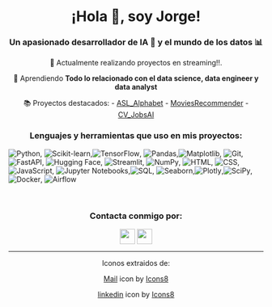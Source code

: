 <div align="center">

  <h1>¡Hola 👋, soy Jorge!</h1>
  
  <h3>Un apasionado desarrollador de IA 🤖 y el mundo de los datos 📊</h3>
  
  🔭 Actualmente realizando proyectos en streaming!!.
  
  🌱 Aprendiendo **Todo lo relacionado con el data science, data engineer y data analyst**
  
   📚 Proyectos destacados:
     - <a href="https://github.com/jarodriguezf/ASL_Alphabet" target="_blank">ASL_Alphabet</a>
     - <a href="https://github.com/jarodriguezf/MoviesRecommender" target="_blank">MoviesRecommender</a>
     - <a href="https://github.com/jarodriguezf/CV_JobsAI" target="_blank">CV_JobsAI</a>

  <h3>Lenguajes y herramientas que uso en mis proyectos:</h3>
</div>

![Python](https://img.shields.io/badge/-Python-blue?logo=python&logoColor=white), ![Scikit-learn](https://img.shields.io/badge/-Scikit--learn-F7931E?logo=scikit-learn&logoColor=white),![TensorFlow](https://img.shields.io/badge/-TensorFlow-FF6F00?logo=tensorflow&logoColor=white), ![Pandas](https://img.shields.io/badge/-Pandas-150458?logo=pandas&logoColor=white),![Matplotlib](https://img.shields.io/badge/-Matplotlib-11557C?logo=matplotlib&logoColor=white),
![Git](https://img.shields.io/badge/-Git-F05032?logo=git&logoColor=white), ![FastAPI](https://img.shields.io/badge/-FastAPI-009688?logo=fastapi&logoColor=white), ![Hugging Face](https://img.shields.io/badge/-Hugging%20Face-FF6F52?logo=huggingface&logoColor=white), ![Streamlit](https://img.shields.io/badge/-Streamlit-FF4B4B?logo=streamlit&logoColor=white), ![NumPy](https://img.shields.io/badge/-NumPy-013243?logo=numpy&logoColor=white),
![HTML](https://img.shields.io/badge/-HTML-E34F26?logo=html5&logoColor=white), ![CSS](https://img.shields.io/badge/-CSS-1572B6?logo=css3&logoColor=white),![JavaScript](https://img.shields.io/badge/-JavaScript-F7DF1E?logo=javascript&logoColor=black), ![Jupyter Notebooks](https://img.shields.io/badge/-Jupyter%20Notebooks-orange?logo=jupyter&logoColor=white),![SQL](https://img.shields.io/badge/-SQL-blue?logo=sql&logoColor=white),
![Seaborn](https://img.shields.io/badge/-Seaborn-9B59B6?logo=seaborn&logoColor=white),![Plotly](https://img.shields.io/badge/-Plotly-3F4F75?logo=plotly&logoColor=white),![SciPy](https://img.shields.io/badge/-SciPy-8CAAE6?logo=scipy&logoColor=white),
![Docker](https://img.shields.io/badge/-Docker-2496ED?logo=docker&logoColor=white), ![Airflow](https://img.shields.io/badge/-Airflow-017CEE?logo=apache-airflow&logoColor=white)

<br>
<div align="center">
  <h3>Contacta conmigo por:</h3>
  <p>
  <a href="https://www.linkedin.com/in/jorge-alejandro-rodr%C3%ADguez-fern%C3%A1ndez-63a73624a/" target="_blank"><img align="center" src="https://github.com/jarodriguezf/jarodriguezf/assets/112967594/83d62958-4cf8-4127-a63d-d36ce52b94f6" height="30" width="30" /></a>
  <a href="mailto:jarodriguezf123@gmail.com" target="blank"><img align="center" src="https://github.com/jarodriguezf/jarodriguezf/assets/112967594/67ba025b-6f6d-4122-8f21-e9806c0d7e75" height="30" width="30" /></a>
  </p>
  
   <hr>
  <p>Iconos extraidos de:</p>
  <a target="_blank" href="https://icons8.com/icon/35084/circled-envelope">Mail</a> icon by <a target="_blank" href="https://icons8.com">Icons8</a>
  
  <a target="_blank" href="https://icons8.com/icon/114445/linkedin-circled">linkedin</a> icon by <a target="_blank" href="https://icons8.com">Icons8</a>
</div>
